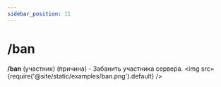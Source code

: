 ```yaml
---
sidebar_position: 11
---
```


# /ban

**/ban** (участник) (причина) - Забанить участника сервера.
<img src={require('@site/static/examples/ban.png').default} />
